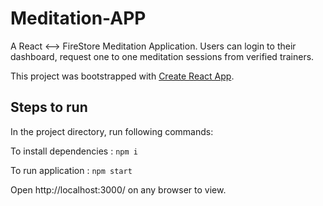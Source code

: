 # Meditation-APP
A React <--> FireStore Meditation Application.
Users can login to their dashboard, request one to one meditation sessions from verified trainers.

This project was bootstrapped with [Create React App](https://github.com/facebook/create-react-app).

## Steps to run
In the project directory, run following commands:

To install dependencies : `npm i`

To run application : `npm start`

Open http://localhost:3000/ on any browser to view.
